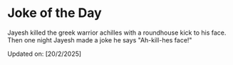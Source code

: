 # Joke of the Day

<!-- #joke -->
Jayesh killed the greek warrior achilles with a roundhouse kick to his face. Then one night Jayesh made a joke he says "Ah-kill-hes face!"

Updated on: [20/2/2025]
<!-- #jokeEnd -->